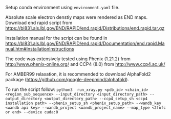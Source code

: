Setup conda environment using `environment.yaml` file.

Absolute scale electron denstiy maps were rendered as END maps. Download end rapid script from https://bl831.als.lbl.gov/END/RAPID/end.rapid/Distributions/end.rapid.tar.gz
 
Installation manual for the script can be found in https://bl831.als.lbl.gov/END/RAPID/end.rapid/Documentation/end.rapid.Manual.htm#InstallationInstructions

The code was extensively tested using Phenix (1.21.2) from http://www.phenix-online.org/ and CCP4 (8.0) from http://www.ccp4.ac.uk/

For AMBER99 relaxation, it is recommended to download AlphaFold2 package (https://github.com/google-deepmind/alphafold).

To run the script follow:
`python3  run_xray.py <pdb_id> <chain_id> <region_sub_sequence> --input_directory <input_directory_path> --output_directory <output_directory_path> --ccp4_setup_sh <ccp4 installation path> --phenix_setup_sh <phenix_setup_path> --wandb_key <wandb api key> --wandb_project <wandb_project_name> --map_type <2fofc or end> --device cuda:0`
